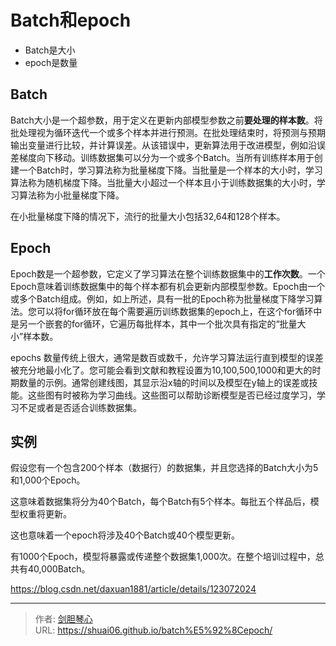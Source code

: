 # Batch和epoch

<script type="text/javascript" src="/js/src/bai.js"></script>

- Batch是大小
- epoch是数量

## Batch
Batch大小是一个超参数，用于定义在更新内部模型参数之前**要处理的样本数**。将批处理视为循环迭代一个或多个样本并进行预测。在批处理结束时，将预测与预期输出变量进行比较，并计算误差。从该错误中，更新算法用于改进模型，例如沿误差梯度向下移动。训练数据集可以分为一个或多个Batch。当所有训练样本用于创建一个Batch时，学习算法称为批量梯度下降。当批量是一个样本的大小时，学习算法称为随机梯度下降。当批量大小超过一个样本且小于训练数据集的大小时，学习算法称为小批量梯度下降。

在小批量梯度下降的情况下，流行的批量大小包括32,64和128个样本。

## Epoch
Epoch数是一个超参数，它定义了学习算法在整个训练数据集中的**工作次数**。一个Epoch意味着训练数据集中的每个样本都有机会更新内部模型参数。Epoch由一个或多个Batch组成。例如，如上所述，具有一批的Epoch称为批量梯度下降学习算法。您可以将for循环放在每个需要遍历训练数据集的epoch上，在这个for循环中是另一个嵌套的for循环，它遍历每批样本，其中一个批次具有指定的“批量大小”样本数。

epochs 数量传统上很大，通常是数百或数千，允许学习算法运行直到模型的误差被充分地最小化了。您可能会看到文献和教程设置为10,100,500,1000和更大的时期数量的示例。通常创建线图，其显示沿x轴的时间以及模型在y轴上的误差或技能。这些图有时被称为学习曲线。这些图可以帮助诊断模型是否已经过度学习，学习不足或者是否适合训练数据集。


## 实例

假设您有一个包含200个样本（数据行）的数据集，并且您选择的Batch大小为5和1,000个Epoch。

这意味着数据集将分为40个Batch，每个Batch有5个样本。每批五个样品后，模型权重将更新。

这也意味着一个epoch将涉及40个Batch或40个模型更新。

有1000个Epoch，模型将暴露或传递整个数据集1,000次。在整个培训过程中，总共有40,000Batch。



https://blog.csdn.net/daxuan1881/article/details/123072024



---

> 作者: [剑胆琴心](http://geoer.cn)  
> URL: https://shuai06.github.io/batch%E5%92%8Cepoch/  

